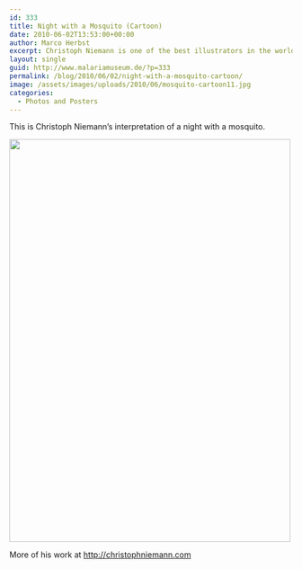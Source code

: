 ```yaml
---
id: 333
title: Night with a Mosquito (Cartoon)
date: 2010-06-02T13:53:00+00:00
author: Marco Herbst
excerpt: Christoph Niemann is one of the best illustrators in the world. In this image he teaches how to tackle a mosquito. The image has got a number of funny things in it, showing encounter of a common man with a mosquito.
layout: single
guid: http://www.malariamuseum.de/?p=333
permalink: /blog/2010/06/02/night-with-a-mosquito-cartoon/
image: /assets/images/uploads/2010/06/mosquito-cartoon11.jpg
categories:
  - Photos and Posters
---
```

This is Christoph Niemann&#8217;s interpretation of a night with a mosquito.

[<img class="alignnone size-full wp-image-335" title="Christoph Niemann" alt="" src="http://www.malariamuseum.de/assets/images/uploads/2010/06/mosquito-cartoon.jpg" width="500" height="717" />](http://www.malariamuseum.de/assets/images/uploads/2010/06/mosquito-cartoon.jpg)

More of his work at <a href="http://christophniemann.com" target="_blank">http://christophniemann.com</a>